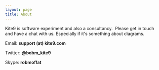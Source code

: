```yaml
---
layout: page
title: About
---
```


Kite9 is software experiment and also a consultancy.  Please get in touch and have a chat with us. Especially if it's something about diagrams.

Email: **support (at) kite9.com**

Twitter: **@bobm_kite9**

Skype: **robmoffat**
